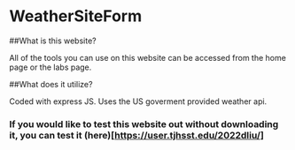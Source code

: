 # WeatherSiteForm

##What is this website?

All of the tools you can use on this website can be accessed from the home page or the labs page.

##What does it utilize?

Coded with express JS. Uses the US goverment provided weather api. 

### If you would like to test this website out without downloading it, you can test it (here)[https://user.tjhsst.edu/2022dliu/]

